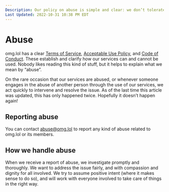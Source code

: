 ```yaml
---
Description: Our policy on abuse is simple and clear: we don’t tolerate it, ever  
Last Updated: 2022-10-31 10:38 PM EDT
---
```


# Abuse

omg.lol has a clear [Terms of Service](/info/omg.lol/legal#terms-of-service), [Acceptable Use Policy](/info/omg.lol/legal#acceptable-use-policy), and [Code of Conduct](/info/omg.lol/code-of-conduct). These establish and clarify how our services can and cannot be used. Nobody likes reading this kind of stuff, but it helps to explain what we mean by “abuse”.

On the rare occasion that our services are abused, or whenever someone engages in the abuse of another person through the use of our services, we act quickly to intervene and resolve the issue. As of the last time this article was updated, this has only happened twice. Hopefully it doesn’t happen again! <i class="fa-light fa-hand-fingers-crossed"></i>

## Reporting abuse

You can contact [abuse@omg.lol](mailto:abuse@omg.lol) to report any kind of abuse related to omg.lol or its members.

## How we handle abuse

When we receive a report of abuse, we investigate promptly and thoroughly. We want to address the issue fairly, and with compassion and dignity for all involved. We try to assume positive intent (where it makes sense to do so), and will work with everyone involved to take care of things in the right way.